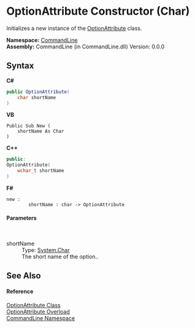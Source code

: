 # OptionAttribute Constructor (Char)
 

Initializes a new instance of the <a href="T_CommandLine_OptionAttribute">OptionAttribute</a> class.

**Namespace:**&nbsp;<a href="N_CommandLine">CommandLine</a><br />**Assembly:**&nbsp;CommandLine (in CommandLine.dll) Version: 0.0.0

## Syntax

**C#**<br />
``` C#
public OptionAttribute(
	char shortName
)
```

**VB**<br />
``` VB
Public Sub New ( 
	shortName As Char
)
```

**C++**<br />
``` C++
public:
OptionAttribute(
	wchar_t shortName
)
```

**F#**<br />
``` F#
new : 
        shortName : char -> OptionAttribute
```


#### Parameters
&nbsp;<dl><dt>shortName</dt><dd>Type: <a href="https://docs.microsoft.com/dotnet/api/system.char" target="_blank">System.Char</a><br />The short name of the option..</dd></dl>

## See Also


#### Reference
<a href="T_CommandLine_OptionAttribute">OptionAttribute Class</a><br /><a href="Overload_CommandLine_OptionAttribute__ctor">OptionAttribute Overload</a><br /><a href="N_CommandLine">CommandLine Namespace</a><br />